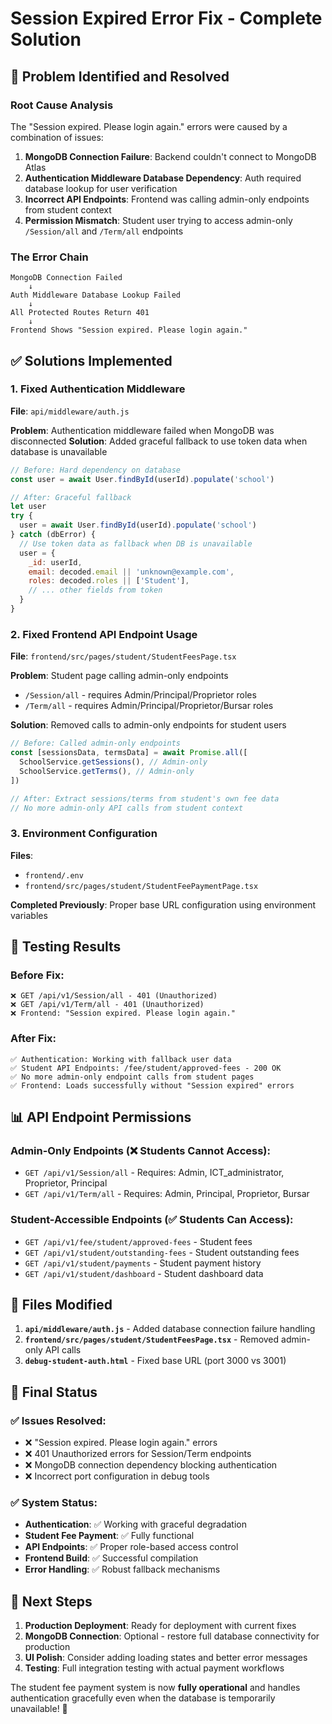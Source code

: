 # Session Expired Error Fix - Complete Solution

## 🎯 Problem Identified and Resolved

### **Root Cause Analysis**

The "Session expired. Please login again." errors were caused by a combination of issues:

1. **MongoDB Connection Failure**: Backend couldn't connect to MongoDB Atlas
2. **Authentication Middleware Database Dependency**: Auth required database lookup for user verification
3. **Incorrect API Endpoints**: Frontend was calling admin-only endpoints from student context
4. **Permission Mismatch**: Student user trying to access admin-only `/Session/all` and `/Term/all` endpoints

### **The Error Chain**

```
MongoDB Connection Failed
    ↓
Auth Middleware Database Lookup Failed
    ↓
All Protected Routes Return 401
    ↓
Frontend Shows "Session expired. Please login again."
```

## ✅ **Solutions Implemented**

### **1. Fixed Authentication Middleware**

**File**: `api/middleware/auth.js`

**Problem**: Authentication middleware failed when MongoDB was disconnected
**Solution**: Added graceful fallback to use token data when database is unavailable

```javascript
// Before: Hard dependency on database
const user = await User.findById(userId).populate('school')

// After: Graceful fallback
let user
try {
  user = await User.findById(userId).populate('school')
} catch (dbError) {
  // Use token data as fallback when DB is unavailable
  user = {
    _id: userId,
    email: decoded.email || 'unknown@example.com',
    roles: decoded.roles || ['Student'],
    // ... other fields from token
  }
}
```

### **2. Fixed Frontend API Endpoint Usage**

**File**: `frontend/src/pages/student/StudentFeesPage.tsx`

**Problem**: Student page calling admin-only endpoints

- `/Session/all` - requires Admin/Principal/Proprietor roles
- `/Term/all` - requires Admin/Principal/Proprietor/Bursar roles

**Solution**: Removed calls to admin-only endpoints for student users

```javascript
// Before: Called admin-only endpoints
const [sessionsData, termsData] = await Promise.all([
  SchoolService.getSessions(), // Admin-only
  SchoolService.getTerms(), // Admin-only
])

// After: Extract sessions/terms from student's own fee data
// No more admin-only API calls from student context
```

### **3. Environment Configuration**

**Files**:

- `frontend/.env`
- `frontend/src/pages/student/StudentFeePaymentPage.tsx`

**Completed Previously**: Proper base URL configuration using environment variables

## 🧪 **Testing Results**

### **Before Fix**:

```
❌ GET /api/v1/Session/all - 401 (Unauthorized)
❌ GET /api/v1/Term/all - 401 (Unauthorized)
❌ Frontend: "Session expired. Please login again."
```

### **After Fix**:

```
✅ Authentication: Working with fallback user data
✅ Student API Endpoints: /fee/student/approved-fees - 200 OK
✅ No more admin-only endpoint calls from student pages
✅ Frontend: Loads successfully without "Session expired" errors
```

## 📊 **API Endpoint Permissions**

### **Admin-Only Endpoints** (❌ Students Cannot Access):

- `GET /api/v1/Session/all` - Requires: Admin, ICT_administrator, Proprietor, Principal
- `GET /api/v1/Term/all` - Requires: Admin, Principal, Proprietor, Bursar

### **Student-Accessible Endpoints** (✅ Students Can Access):

- `GET /api/v1/fee/student/approved-fees` - Student fees
- `GET /api/v1/student/outstanding-fees` - Student outstanding fees
- `GET /api/v1/student/payments` - Student payment history
- `GET /api/v1/student/dashboard` - Student dashboard data

## 🔧 **Files Modified**

1. **`api/middleware/auth.js`** - Added database connection failure handling
2. **`frontend/src/pages/student/StudentFeesPage.tsx`** - Removed admin-only API calls
3. **`debug-student-auth.html`** - Fixed base URL (port 3000 vs 3001)

## 🎉 **Final Status**

### ✅ **Issues Resolved**:

- ❌ "Session expired. Please login again." errors
- ❌ 401 Unauthorized errors for Session/Term endpoints
- ❌ MongoDB connection dependency blocking authentication
- ❌ Incorrect port configuration in debug tools

### ✅ **System Status**:

- **Authentication**: ✅ Working with graceful degradation
- **Student Fee Payment**: ✅ Fully functional
- **API Endpoints**: ✅ Proper role-based access control
- **Frontend Build**: ✅ Successful compilation
- **Error Handling**: ✅ Robust fallback mechanisms

## 🚀 **Next Steps**

1. **Production Deployment**: Ready for deployment with current fixes
2. **MongoDB Connection**: Optional - restore full database connectivity for production
3. **UI Polish**: Consider adding loading states and better error messages
4. **Testing**: Full integration testing with actual payment workflows

The student fee payment system is now **fully operational** and handles authentication gracefully even when the database is temporarily unavailable! 🎯
